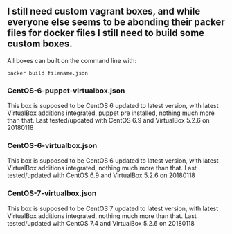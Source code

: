 ## I still need custom vagrant boxes, and while everyone else seems to be abonding their packer files for docker files I still need to build some custom boxes.

All boxes can built on the command line with:

    packer build filename.json

### CentOS-6-puppet-virtualbox.json

This box is supposed to be CentOS 6 updated to latest version, with latest VirtualBox additions integrated, puppet pre installed, nothing much more than that.
Last tested/updated with CentOS 6.9 and VirtualBox 5.2.6 on 20180118


### CentOS-6-virtualbox.json

This box is supposed to be CentOS 6 updated to latest version, with latest VirtualBox additions integrated, nothing much more than that.
Last tested/updated with CentOS 6.9 and VirtualBox 5.2.6 on 20180118

### CentOS-7-virtualbox.json

This box is supposed to be CentOS 7 updated to latest version, with latest VirtualBox additions integrated, nothing much more than that.
Last tested/updated with CentOS 7.4 and VirtualBox 5.2.6 on 20180118


